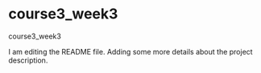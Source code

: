 # course3_week3
course3_week3

I am editing the README file. Adding some more details about the project description.
